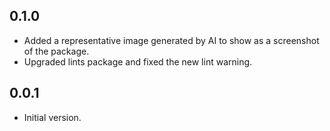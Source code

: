 ## 0.1.0

- Added a representative image generated by AI to show as a screenshot of the package.
- Upgraded lints package and fixed the new lint warning.

## 0.0.1

- Initial version.
